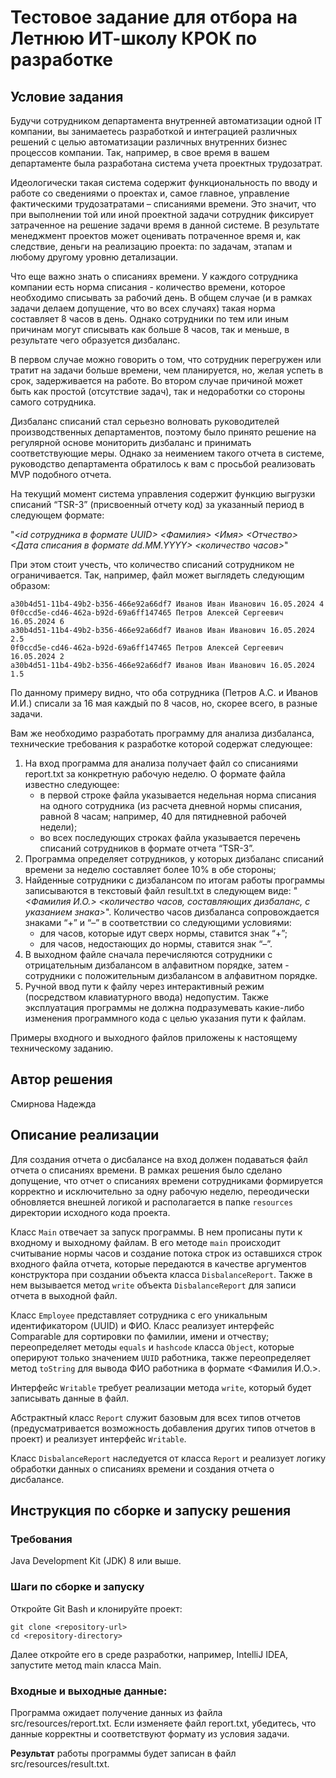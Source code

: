# Тестовое задание для отбора на Летнюю ИТ-школу КРОК по разработке

## Условие задания
Будучи сотрудником департамента внутренней автоматизации одной IT компании, вы занимаетесь разработкой и интеграцией различных решений с целью автоматизации различных внутренних бизнес процессов компании. Так, например, в свое время в вашем департаменте была разработана система учета проектных трудозатрат.

Идеологически такая система содержит функциональность по вводу и работе со сведениями о проектах и, самое главное, управление фактическими трудозатратами – списаниями времени. Это значит, что при выполнении той или иной проектной задачи сотрудник фиксирует затраченное на решение задачи время в данной системе. В результате менеджмент проектов может оценивать потраченное время и, как следствие, деньги на реализацию проекта: по задачам, этапам и любому другому уровню детализации.

Что еще важно знать о списаниях времени. У каждого сотрудника компании есть норма списания - количество времени, которое необходимо списывать за рабочий день. В общем случае (и в рамках задачи делаем допущение, что во всех случаях) такая норма составляет 8 часов в день. Однако сотрудники по тем или иным причинам могут списывать как больше 8 часов, так и меньше, в результате чего образуется дизбаланс. 

В первом случае можно говорить о том, что сотрудник перегружен или тратит на задачи больше времени, чем планируется, но, желая успеть в срок, задерживается на работе. Во втором случае причиной может быть как простой (отсутствие задач), так и недоработки со стороны самого сотрудника. 

Дизбаланс списаний стал серьезно волновать руководителей производственных департаментов, поэтому было принято решение на регулярной основе мониторить дизбаланс и принимать соответствующие меры. Однако за неимением такого отчета в системе, руководство департамента обратилось к вам с просьбой реализовать MVP подобного отчета.

На текущий момент система управления содержит функцию выгрузки списаний “TSR-3” (присвоенный отчету код) за указанный период в следующем формате:

"_<id сотрудника в формате UUID> <Фамилия> <Имя> <Отчество> <Дата списания в формате dd.MM.YYYY> <количество часов>_"

При этом стоит учесть, что количество списаний сотрудником не ограничивается. Так, например, файл может выглядеть следующим образом:
```
a30b4d51-11b4-49b2-b356-466e92a66df7 Иванов Иван Иванович 16.05.2024 4
0f0ccd5e-cd46-462a-b92d-69a6ff147465 Петров Алексей Сергеевич 16.05.2024 6
a30b4d51-11b4-49b2-b356-466e92a66df7 Иванов Иван Иванович 16.05.2024 2.5
0f0ccd5e-cd46-462a-b92d-69a6ff147465 Петров Алексей Сергеевич 16.05.2024 2
a30b4d51-11b4-49b2-b356-466e92a66df7 Иванов Иван Иванович 16.05.2024 1.5
```

По данному примеру видно, что оба сотрудника (Петров А.С. и Иванов И.И.) списали за 16 мая каждый по 8 часов, но, скорее всего, в разные задачи.

Вам же необходимо разработать программу для анализа дизбаланса, технические требования к разработке которой содержат следующее:
1. На вход программа для анализа получает файл со списаниями report.txt за конкретную рабочую неделю. О формате файла известно следующее:
    - в первой строке файла указывается недельная норма списания на одного сотрудника (из расчета дневной нормы списания, равной 8 часам; например, 40 для пятидневной рабочей недели);
    - во всех последующих строках файла указывается перечень списаний сотрудников в формате отчета “TSR-3”. 
2. Программа определяет сотрудников, у которых дизбаланс списаний времени за неделю составляет более 10% в обе стороны;
3. Найденные сотрудники с дизбалансом по итогам работы программы записываются в текстовый файл result.txt в следующем виде:
  "_<Фамилия И.О.> <количество часов, составляющих дизбаланс, с указанием знака>_".
  Количество часов дизбаланса сопровождается знаками “+” и “–” в соответствии со следующими условиями:
    - для часов, которые идут сверх нормы, ставится знак “+”;
    - для часов, недостающих до нормы, ставится знак “–”.
4. В выходном файле сначала перечисляются сотрудники с отрицательным дизбалансом в алфавитном порядке, затем - сотрудники с положительным дизбалансом в алфавитном порядке.
5. Ручной ввод пути к файлу через интерактивный режим (посредством клавиатурного ввода) недопустим. Также эксплуатация программы не должна подразумевать какие-либо изменения программного кода с целью указания пути к файлам.

Примеры входного и выходного файлов приложены к настоящему техническому заданию.

## Автор решения
Смирнова Надежда
## Описание реализации

Для создания отчета о дисбалансе на вход должен подаваться файл отчета о списаниях времени. В рамках решения было сделано допущение, что отчет о списаниях времени сотрудниками формируется корректно и исключительно за одну рабочую неделю, переодически обновляется внешней логикой и располагается в папке `resources` директории исходного кода проекта.

Класс `Main` отвечает за запуск программы. В нем прописаны пути к входному и выходному файлам. В его методе `main` происходит считывание нормы часов и создание потока строк из оставшихся строк входного файла отчета, которые передаются в качестве аргументов конструктора при создании объекта класса `DisbalanceReport`. Также в нем вызывается метод `write` объекта `DisbalanceReport` для записи отчета в выходной файл.

Класс `Employee` представляет сотрудника с его уникальным идентификатором (UUID) и ФИО. Класс реализует интерфейс Comparable для сортировки по фамилии, имени и отчеству; переопределяет методы `equals` и `hashcode` класса `Object`, которые оперируют только значением `UUID` работника, также переопределяет метод `toString` для вывода ФИО работника в формате <Фамилия И.О.>.

Интерфейс `Writable` требует реализации метода `write`, который будет записывать данные в файл.

Абстрактный класс `Report` служит базовым для всех типов отчетов (предусматривается возможность добавления других типов отчетов в проект) и реализует интерфейс `Writable`.

Класс `DisbalanceReport` наследуется от класса `Report` и реализует логику обработки данных о списаниях времени и создания отчета о дисбалансе.


## Инструкция по сборке и запуску решения

### **Требования**

Java Development Kit (JDK) 8 или выше.

### **Шаги по сборке и запуску**

Откройте Git Bash и клонируйте проект:

```
git clone <repository-url>
cd <repository-directory>
```

Далее откройте его в среде разработки, например, IntelliJ IDEA, запустите метод main класса Main.
### **Входные и выходные данные:**

Программа ожидает получение данных из файла src/resources/report.txt. Если изменяете файл report.txt, убедитесь, что данные корректны и соответствуют формату из условия задачи.


**Результат** работы программы будет записан в файл src/resources/result.txt.
